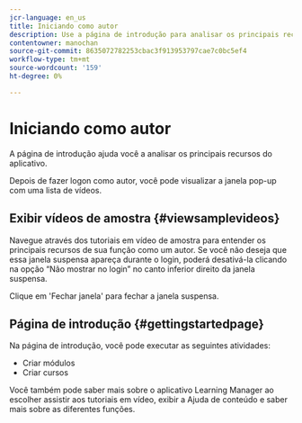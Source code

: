 ```yaml
---
jcr-language: en_us
title: Iniciando como autor
description: Use a página de introdução para analisar os principais recursos de criação do Adobe Learning Manager.
contentowner: manochan
source-git-commit: 8635072782253cbac3f913953797cae7c0bc5ef4
workflow-type: tm+mt
source-wordcount: '159'
ht-degree: 0%

---
```




# Iniciando como autor

A página de introdução ajuda você a analisar os principais recursos do aplicativo.

Depois de fazer logon como autor, você pode visualizar a janela pop-up com uma lista de vídeos.

## Exibir vídeos de amostra {#viewsamplevideos}

Navegue através dos tutoriais em vídeo de amostra para entender os principais recursos de sua função como um autor. Se você não deseja que essa janela suspensa apareça durante o login, poderá desativá-la clicando na opção “Não mostrar no login” no canto inferior direito da janela suspensa.

Clique em &#39;Fechar janela&#39; para fechar a janela suspensa.

<!--![](assets/welcome-videos.png)-->

## Página de introdução {#gettingstartedpage}

Na página de introdução, você pode executar as seguintes atividades:

* Criar módulos
* Criar cursos

Você também pode saber mais sobre o aplicativo Learning Manager ao escolher assistir aos tutoriais em vídeo, exibir a Ajuda de conteúdo e saber mais sobre as diferentes funções.

<!--![](assets/author-experienceprime.png)-->

